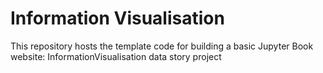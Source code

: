 # Information Visualisation

This repository hosts the template code for building a basic Jupyter Book website: InformationVisualisation data story project
